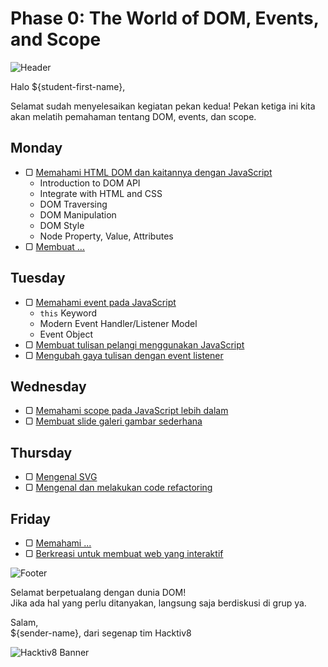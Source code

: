 # Phase 0: The World of DOM, Events, and Scope

![Header](images/header.png)

Halo ${student-first-name},

Selamat sudah menyelesaikan kegiatan pekan kedua! Pekan ketiga ini kita akan melatih pemahaman tentang DOM, events, dan scope.

## Monday

- ▢ [Memahami HTML DOM dan kaitannya dengan JavaScript](week-3/js-html-dom.md)
  - Introduction to DOM API
  - Integrate with HTML and CSS
  - DOM Traversing
  - DOM Manipulation
  - DOM Style
  - Node Property, Value, Attributes
- ▢ [Membuat ...](week-3/.md)

## Tuesday

- ▢ [Memahami event pada JavaScript](week-3/js-event.md)
  - `this` Keyword
  - Modern Event Handler/Listener Model
  - Event Object
- ▢ [Membuat tulisan pelangi menggunakan JavaScript](week-3/js-rainbow-text.md)
- ▢ [Mengubah gaya tulisan dengan event listener](week-3/js-style-event.md)

## Wednesday

- ▢ [Memahami scope pada JavaScript lebih dalam](week-3/js-scope.md)
- ▢ [Membuat slide galeri gambar sederhana](week-3/js-gallery-slide.md)

## Thursday

- ▢ [Mengenal SVG](week-3/.md)
- ▢ [Mengenal dan melakukan code refactoring](week-3/refactoring.md)

## Friday

- ▢ [Memahami ...](week-3/.md)
- ▢ [Berkreasi untuk membuat web yang interaktif](week-3/web-interactive.md)

![Footer](images/footer.png)

Selamat berpetualang dengan dunia DOM!  
Jika ada hal yang perlu ditanyakan, langsung saja berdiskusi di grup ya.

Salam,  
${sender-name}, dari segenap tim Hacktiv8

![Hacktiv8 Banner](images/hacktiv8-banner.png)
